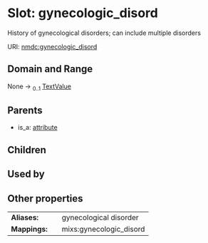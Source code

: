
# Slot: gynecologic_disord


History of gynecological disorders; can include multiple disorders

URI: [nmdc:gynecologic_disord](https://microbiomedata/meta/gynecologic_disord)


## Domain and Range

None &#8594;  <sub>0..1</sub> [TextValue](TextValue.md)

## Parents

 *  is_a: [attribute](attribute.md)

## Children


## Used by


## Other properties

|  |  |  |
| --- | --- | --- |
| **Aliases:** | | gynecological disorder |
| **Mappings:** | | mixs:gynecologic_disord |

